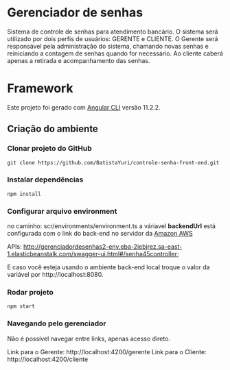 # Gerenciador de senhas

Sistema de controle de senhas para atendimento bancário. O sistema será utilizado por dois perfis de usuários: GERENTE e CLIENTE. O Gerente será responsável pela administração do sistema, chamando novas senhas e reiniciando a contagem de senhas quando for necessário. Ao cliente caberá apenas a retirada e acompanhamento das senhas.

# Framework
Este projeto foi gerado com [Angular CLI](https://github.com/angular/angular-cli) versão 11.2.2.


## Criação do ambiente

### Clonar projeto do GitHub
`git clone https://github.com/BatistaYuri/controle-senha-front-end.git`

### Instalar dependências
`npm install`

### Configurar arquivo environment
no caminho: scr/environments/environment.ts
a váriavel **backendUrl** está configurada com o link do back-end no servidor da [Amazon AWS](https://aws.amazon.com/pt/)

APIs: http://gerenciadordesenhas2-env.eba-2iebjrez.sa-east-1.elasticbeanstalk.com/swagger-ui.html#/senha45controller;

E caso você esteja usando o ambiente back-end local troque o valor da variável por http://localhost:8080.

### Rodar projeto
`npm start`

### Navegando pelo gerenciador
Não é possível navegar entre links, apenas acesso direto.

Link para o Gerente: http://localhost:4200/gerente
Link para o Cliente: http://localhost:4200/cliente
